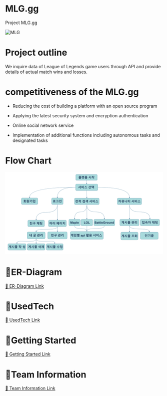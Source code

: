 # MLG.gg
Project MLG.gg   

![MLG](https://user-images.githubusercontent.com/81272766/124679847-2e04e980-df00-11eb-9d8a-b62803655eeb.png)

# Project outline


We inquire data of League of Legends game users through API and provide details of actual match wins and losses.

# competitiveness of the MLG.gg
- Reducing the cost of building a platform with an open source program
 <!--오픈소스로 이루어진 프로그램으로 플랫폼 구축 비용 절감-->
- Applying the latest security system and encryption authentication
 <!-- 최신 보안 시스템 및 암호화 인증 적용-->
- Online social network service 
 <!--온라인 소셜 네트워크 서비스-->
- Implementation of additional functions including autonomous tasks and designated tasks 
 <!--자율과제 및 지정과제를 포함한 추가 기능 구현-->


# Flow Chart

<img src="/documents/storyboard.png"></img>

# 🔗ER-Diagram

<a href="https://github.com/koreait0000/MLG.gg/issues/10">🔗 ER-Diagram Link</a>

# 🔗UsedTech

<a href="https://github.com/koreait0000/MLG.gg/issues/11">🔗 UsedTech Link</a>

# 🔗Getting Started

<a href="https://github.com/koreait0000/MLG.gg/issues/16">🔗 Getting Started Link</a>

# 🔗Team Information

<a href="https://github.com/koreait0000/MLG.gg/issues/15">🔗 Team Information Link</a> 
